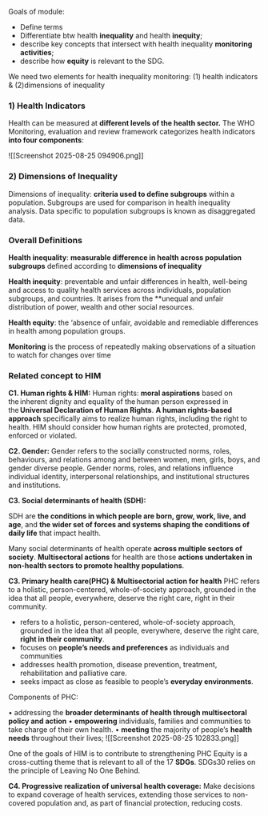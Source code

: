 
Goals of module: 
-  Define terms 
-  Differentiate btw health **inequality** and health **inequity**; 
- describe key concepts that intersect with health inequality **monitoring activities**; 
- describe how **equity** is relevant to the SDG.

We need two elements for health inequality monitoring: (1) health indicators & (2)dimensions of inequality
### 1) Health Indicators

Health can be measured at **different levels of the health sector.** The WHO Monitoring, evaluation and review framework categorizes health indicators **into four components**: 

![[Screenshot 2025-08-25 094906.png]]

### 2) Dimensions of Inequality

Dimensions of inequality: **criteria used to define subgroups** within a population. Subgroups are used for comparison in health inequality analysis. 
Data specific to population subgroups is known as disaggregated data. 

### Overall Definitions
**Health inequality**: **measurable difference in health across population subgroups** defined according to **dimensions of inequality**

**Health inequity**: preventable and unfair differences in health, well-being and access to quality health services across individuals, population subgroups, and countries. It arises from the **unequal and unfair distribution of power, wealth and other social resources. 

**Health equity**: the ‘absence of unfair, avoidable and remediable differences in health among population groups. 

**Monitoring** is the process of repeatedly making observations of a situation to watch for changes over time


### Related concept to HIM

**C1. Human rights & HIM:**
Human rights: **moral aspirations** based on the inherent dignity and equality of the human person expressed in the **Universal Declaration of Human Rights**. 
**A human rights-based approach** specifically aims to realize human rights, including the right to health. HIM should consider how human rights are protected, promoted, enforced or violated. 

**C2. Gender:**
Gender refers to the socially constructed norms, roles, behaviours, and relations among and between women, men, girls, boys, and gender diverse people. Gender norms, roles, and relations influence individual identity, interpersonal relationships, and institutional structures and institutions. 

**C3. Social determinants of health (SDH):**

SDH are **the conditions in which people are born, grow, work, live, and age**, and **the wider set of forces and systems shaping the conditions of daily life** that impact health.  

Many social determinants of health operate **across multiple sectors of society**. **Multisectoral actions** for health are those **actions undertaken in non-health sectors to promote healthy populations**. 

**C3. Primary health care(PHC) & Multisectorial action for health**
 PHC refers to a holistic, person-centered, whole-of-society approach, grounded in the idea that all people, everywhere, deserve the right care, right in their community. 
 
- refers to a holistic, person-centered, whole-of-society approach, grounded in the idea that all people, everywhere, deserve the right care, **right in their community**.
- focuses on **people’s needs and preferences** as individuals and communities
- addresses health promotion, disease prevention, treatment, rehabilitation and palliative care.
- seeks impact as close as feasible to people’s **everyday environments**. 

Components of PHC: 

• addressing the **broader determinants of health through multisectoral policy and action**
• **empowering** individuals, families and communities to take charge of their own health. 
• **meeting** the majority of people’s **health needs** throughout their lives; 
![[Screenshot 2025-08-25 102833.png]]

One of the goals of HIM is to contribute to strengthening PHC 
Equity is a cross-cutting theme that is relevant to all of the 17 **SDGs**.  SDGs30 relies on the principle of Leaving No One Behind. 

**C4. Progressive realization of universal health coverage:**
Make decisions to expand coverage of health services, extending those services to non-covered population and, as part of financial protection, reducing costs. 


